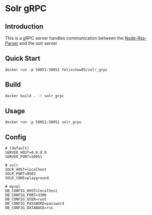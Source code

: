 # Solr gRPC

## Introduction
This is a gRPC server handles communication between the [Node-Rss-Parser](https://gitlab.com/FelixChow/nodejs-rss-parser#nodejs-rss-parser) and the solr server

## Quick Start
```
docker run -p 50051:50051 felixchow95/solr_grpc
```
## Build
```bash
docker build . -t solr_grpc
```

## Usage
```
docker run -p 50051:50051 solr_grpc
```

## Config
```properties
# (default)
SERVER_HOST=0.0.0.0
SERVER_PORT=50051

# solr
SOLR_HOST=localhost
SOLR_PORT=8983
SOLR_CORE=playground

# mysql
DB_CONFIG_HOST=localhost
DB_CONFIG_PORT=3306
DB_CONFIG_USER=root
DB_CONFIG_PASSWORD=password
DB_CONFIG_DATABASE=rss
```